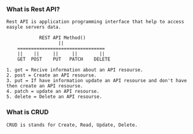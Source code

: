 ### What is Rest API?
    Rest API is application programming interface that help to access easyle servers data.

                REST API Method()
                       ||
        ================================
        ||    ||     ||     ||        || 
        GET  POST    PUT   PATCH    DELETE

    1. get = Recive information about an API resourse.
    2. post = Create an API resourse.
    3. put = If have information update an API resourse and don't have then create an API resourse.
    4. patch = update an API resourse.
    5. delete = Delete an API resourse.

### What is CRUD 
    CRUD is stands for Create, Read, Update, Delete.

